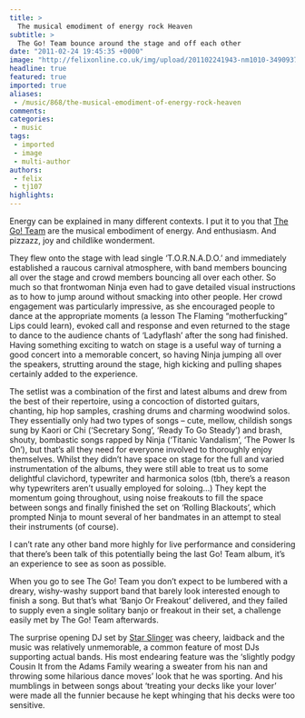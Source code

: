 ```yaml
---
title: >
  The musical emodiment of energy rock Heaven
subtitle: >
  The Go! Team bounce around the stage and off each other
date: "2011-02-24 19:45:35 +0000"
image: "http://felixonline.co.uk/img/upload/201102241943-nm1010-34909372.jpg"
headline: true
featured: true
imported: true
aliases:
 - /music/868/the-musical-emodiment-of-energy-rock-heaven
comments:
categories:
 - music
tags:
 - imported
 - image
 - multi-author
authors:
 - felix
 - tj107
highlights:
---
```


Energy can be explained in many different contexts. I put it to you that [The Go! Team](http://www.myspace.com/thegoteam) are the musical embodiment of energy. And enthusiasm. And pizzazz, joy and childlike wonderment.

They flew onto the stage with lead single ‘T.O.R.N.A.D.O.’ and immediately established a raucous carnival atmosphere, with band members bouncing all over the stage and crowd members bouncing all over each other. So much so that frontwoman Ninja even had to gave detailed visual instructions as to how to jump around without smacking into other people. Her crowd engagement was particularly impressive, as she encouraged people to dance at the appropriate moments (a lesson The Flaming “motherfucking” Lips could learn), evoked call and response and even returned to the stage to dance to the audience chants of ‘Ladyflash’ after the song had finished. Having something exciting to watch on stage is a useful way of turning a good concert into a memorable concert, so having Ninja jumping all over the speakers, strutting around the stage, high kicking and pulling shapes certainly added to the experience.

The setlist was a combination of the first and latest albums and drew from the best of their repertoire, using a concoction of distorted guitars, chanting, hip hop samples, crashing drums and charming woodwind solos. They essentially only had two types of songs – cute, mellow, childish songs sung by Kaori or Chi (‘Secretary Song’, ‘Ready To Go Steady’) and brash, shouty, bombastic songs rapped by Ninja (‘Titanic Vandalism’, ‘The Power Is On’), but that’s all they need for everyone involved to thoroughly enjoy themselves. Whilst they didn’t have space on stage for the full and varied instrumentation of the albums, they were still able to treat us to some delightful clavichord, typewriter and harmonica solos (tbh, there’s a reason why typewriters aren’t usually employed for soloing...) They kept the momentum going throughout, using noise freakouts to fill the space between songs and finally finished the set on ‘Rolling Blackouts’, which prompted Ninja to mount several of her bandmates in an attempt to steal their instruments (of course).

I can’t rate any other band more highly for live performance and considering that there’s been talk of this potentially being the last Go! Team album, it’s an experience to see as soon as possible.

When you go to see The Go! Team you don’t expect to be lumbered with a dreary, wishy-washy support band that barely look interested enough to finish a song. But that’s what ‘Banjo Or Freakout’ delivered, and they failed to supply even a single solitary banjo or freakout in their set, a challenge easily met by The Go! Team afterwards.

The surprise opening DJ set by [Star Slinger](http://www.starslinger.net/home.html) was cheery, laidback and the music was relatively unmemorable, a common feature of most DJs supporting actual bands. His most endearing feature was the ‘slightly podgy Cousin It from the Adams Family wearing a sweater from his nan and throwing some hilarious dance moves’ look that he was sporting. And his mumblings in between songs about ‘treating your decks like your lover’ were made all the funnier because he kept whinging that his decks were too sensitive.
